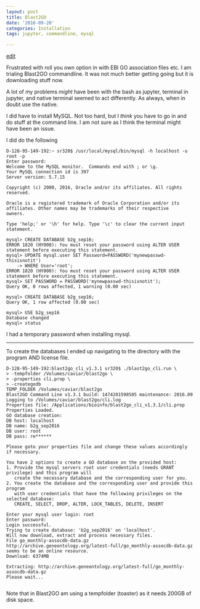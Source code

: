 ```yaml
---
layout: post
title: Blast2GO
date: '2016-09-20'
categories: Installation
tags: jupyter, commandline, mysql

---
```

[edit](https://github.com/sr320/sr320.github.io/blob/master/_posts/2016-09-20-Blast2GO.md)



Frustrated with roll you own option in with EBI GO association files etc. I am trialing Blast2GO commandline. 
It was not much better getting going but it is downloading stuff now.    

A lot of my problems _might_ have been with the bash as jupyter, terminal in jupyter, and native terminal seemed to act differently.
As always, when in doubt use the native.

I did have to install MySQL. Not too hard, but I _think_ you have to go in and do stuff at the command line. I am not sure as I think the
terminal might have been an issue. 

I did do the following

```
D-128-95-149-192:~ sr320$ /usr/local/mysql/bin/mysql -h localhost -u root -p
Enter password: 
Welcome to the MySQL monitor.  Commands end with ; or \g.
Your MySQL connection id is 397
Server version: 5.7.15

Copyright (c) 2000, 2016, Oracle and/or its affiliates. All rights reserved.

Oracle is a registered trademark of Oracle Corporation and/or its
affiliates. Other names may be trademarks of their respective
owners.

Type 'help;' or '\h' for help. Type '\c' to clear the current input statement.

mysql> CREATE DATABASE b2g_sep16;
ERROR 1820 (HY000): You must reset your password using ALTER USER statement before executing this statement.
mysql> UPDATE mysql.user SET Password=PASSWORD('mynewpasswd-thisisnotit')
    -> WHERE User='root';
ERROR 1820 (HY000): You must reset your password using ALTER USER statement before executing this statement.
mysql> SET PASSWORD = PASSWORD('mynewpasswd-thisisnotit');
Query OK, 0 rows affected, 1 warning (0.00 sec)

mysql> CREATE DATABASE b2g_sep16;
Query OK, 1 row affected (0.00 sec)

mysql> USE b2g_sep16
Database changed
mysql> status
```
I had a temporary password when installing mysql. 


---

To create the databases I ended up navigating to the directory with the program AND license file.

```
D-128-95-149-192:blast2go_cli_v1.3.1 sr320$ ./blast2go_cli.run \
> -tempfolder /Volumes/caviar/blast2go \
> -properties cli.prop \
> -creategodb
TEMP_FOLDER /Volumes/caviar/blast2go
Blast2GO Command Line v1.3.1 build: 1474281598505 maintenance: 2016.09
Logging to /Volumes/caviar/blast2go/cli.log
Properties file: /Applications/bioinfo/blast2go_cli_v1.3.1/cli.prop
Properties Loaded.
GO database creation:
DB host: localhost
DB name: b2g_sep2016
DB user: root
DB pass: re******
 
Please goto your properties file and change these values accordingly if necessary.
 
You have 2 options to create a GO database on the provided host:
1. Provide the mysql servers root user credentials (needs GRANT privilege) and this program will
   create the necessary database and the corresponding user for you.
2. You create the database and the corresponding user and provide this program
   with user credentials that have the following privileges on the selected database:
   CREATE, SELECT, DROP, ALTER, LOCK_TABLES, DELETE, INSERT
   
Enter your mysql user login: root
Enter password: 
Login successful.
Trying to create database: 'b2g_sep2016' on 'localhost'.
Will now download, extract and process necessary files.
File go_monthly-assocdb-data.gz
http://archive.geneontology.org/latest-full/go_monthly-assocdb-data.gz seems to be an online resource.
Download: 6374MB

Extracting: http://archive.geneontology.org/latest-full/go_monthly-assocdb-data.gz
Please wait...
   
```   
   
   
Note that in Blast2GO am using a tempfolder (toaster) as it needs 200GB of disk space.   
